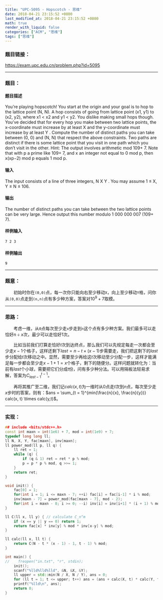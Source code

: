```yaml
---
title: "UPC-5095 - Hopscotch - 思维"
date: 2018-04-21 23:15:52 +0800
last_modified_at: 2018-04-21 23:15:52 +0800
math: true
render_with_liquid: false
categories: ["ACM", "思维"]
tags: ["思维"]
---
```


### 题目链接：

https://exam.upc.edu.cn/problem.php?id=5095

---
### 题目：

#### 题目描述
You’re playing hopscotch! You start at the origin and your goal is to hop to the lattice point (N, N). A hop consists of going from lattice point (x1, y1) to (x2, y2), where x1 < x2 and y1 < y2.
You dislike making small hops though. You’ve decided that for every hop you make between two lattice points, the x-coordinate must increase by at least X and the y-coordinate must increase by at least Y .
Compute the number of distinct paths you can take between (0, 0) and (N, N) that respect the above constraints. Two paths are distinct if there is some lattice point that you visit in one path which you don’t visit in the other.
Hint: The output involves arithmetic mod 109+ 7. Note that with p a prime like 109+ 7, and x an integer not equal to 0 mod p, then x(xp−2) mod p equals 1 mod p.
#### 输入
The input consists of a line of three integers, N X Y . You may assume 1 ≤ X, Y ≤ N ≤ 106.
#### 输出
The number of distinct paths you can take between the two lattice points can be very large. Hence output this number modulo 1 000 000 007 (109+ 7).
#### 样例输入
```
7 2 3
```
#### 样例输出
```
9
```

---
### 题意：

&emsp;&emsp;初始时你在`(0,0)`点，每一次你只能向右至少移动`X`，向上至少移动`Y`格，问你从`(0,0)`点走到`(n,n)`点有多少种方案，答案对$10^9+7$取模。


---
### 思路：

&emsp;&emsp;考虑一维，从`0`点每次至少走`x`步走到`n`这个点有多少种方案。我们最多可以走恰好$n\div x$次，最少可以走恰好$1$次。

&emsp;&emsp;比如当前我们打算走恰好$t$次到达终点，那么我们可以先规定每走一次都会至少走$x - 1$个格子，这样还剩下$last = n - t \times (x - 1)$步需要走，我们把这剩下的$last$步分配给$t$次移动之中。显然，需要至少再给这$t$次移动至少分配一步，这样才能满足每一步都会至少走$x - 1 + 1 = x$个格子，剩下的随便分。这样问题就转化为：当前有$last$个小球，需要把它们分成$t$份，问有多少种分法。可以用隔板法轻易求解，答案为$C_{last - 1}^{t - 1}$。

&emsp;&emsp;再将其推广至二维，我们记$calc(x, t)$为一维时从$0$点走$t$次到$n$点，每次至少走$x$步时的答案，则有：$ans = \sum_{t = 1}^{min(\frac{n}{x}, \frac{n}{y})} calc(x, t) \times calc(y,t)$。

---
### 实现：

```cpp
## include <bits/stdc++.h>
const int maxn = int(1e6) + 7, mod = int(1e9) + 7;
typedef long long ll;
ll N, X, Y, fac[maxn], inv[maxn];
ll power_mod(ll p, ll q) {
    ll ret = 1;
    while (q) {
        if (q & 1) ret = ret * p % mod;
        p = p * p % mod, q >>= 1;
    }
    return ret;
}

void init() {
    fac[0] = 1;
    for(int i = 1; i <= maxn - 7; ++i) fac[i] = fac[i-1] * i % mod;
    inv[maxn - 7] = power_mod(fac[maxn - 7], mod - 2);
    for(int i = maxn - 8; i >= 0; --i) inv[i] = inv[i+1] * (i + 1) % mod;
}

ll C(ll x, ll y) { // calculate C_n^m
    if (x == y || y == 0) return 1;
    return fac[x] * inv[y] % mod * inv[x-y] % mod;
}

ll calc(ll x, ll t) {
    return C(N - t * (x - 1) - 1, t - 1) % mod;
}

int main() {
//    freopen("in.txt", "r", stdin);
    init();
    scanf("%lld%lld%lld", &N, &X, &Y);
    ll upper = std::min(N / X, N / Y), ans = 0;
    for (ll t = 1; t <= upper; t++) ans = (ans + calc(X, t) * calc(Y, t) % mod) % mod;
    printf("%lld\n", ans);
    return 0;
}
```